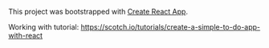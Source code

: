 This project was bootstrapped with [Create React App](https://github.com/facebookincubator/create-react-app).

Working with tutorial: https://scotch.io/tutorials/create-a-simple-to-do-app-with-react
